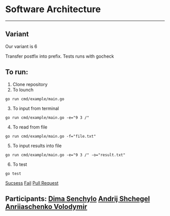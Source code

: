 # Software Architecture

---

## Variant

Our variant is 6

Transfer postfix into prefix. Tests runs with gocheck

## To run:

1. Clone repository
2. To lounch

```
go run cmd/example/main.go
```

3. To input from terminal

```
go run cmd/example/main.go -e="9 3 /"
```

4. To read from file

```
go run cmd/example/main.go -f="file.txt"
```

5. To input results into file

```
go run cmd/example/main.go -e="9 3 /" -o="result.txt"
```

6. To test

```
go test
```

[Sucsess](https://github.com/Dimasenchylo/kpi-lab2/actions/runs/5114886155)
[Fail](https://github.com/Dimasenchylo/kpi-lab2/actions/runs/5111999701)
[Pull Request](https://github.com/Dimasenchylo/kpi-lab2/commit/a244e847cbc3281c20ddd0c0d469d9dbf9a2d734)

## Participants: [Dima Senchylo](https://github.com/Dimasenchylo) [Andrij Shchegel](https://github.com/AndrijShchegel) [Anriiaschenko Volodymir](https://github.com/lekoaa)
